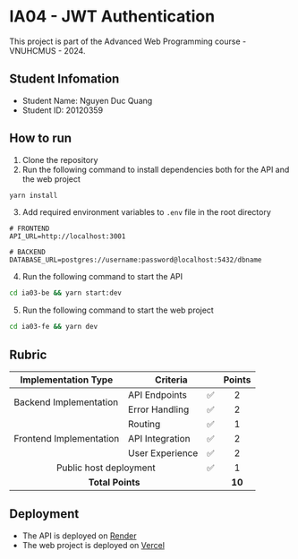 # IA04 - JWT Authentication

This project is part of the Advanced Web Programming course - VNUHCMUS - 2024.

## Student Infomation

- Student Name: Nguyen Duc Quang
- Student ID: 20120359

## How to run

1. Clone the repository
2. Run the following command to install dependencies both for the API and the web project

```bash
yarn install
```

3. Add required environment variables to `.env` file in the root directory

```env
# FRONTEND
API_URL=http://localhost:3001

# BACKEND
DATABASE_URL=postgres://username:password@localhost:5432/dbname
```

4. Run the following command to start the API

```bash
cd ia03-be && yarn start:dev
```

5. Run the following command to start the web project

```bash
cd ia03-fe && yarn dev
```

## Rubric

<table>
    <thead>
        <tr>
            <th>Implementation Type</th>
            <th colspan=2>Criteria</th>
            <th>Points</th>
        </tr>
    </thead>
    <tbody>
        <tr>
            <td rowspan=2>Backend Implementation</td>
            <td>API Endpoints</td>
            <td>✅</td>
            <td align=center>2</td>
        </tr>
        <tr>
            <td>Error Handling</td>
            <td>✅</td>
            <td align=center>2</td>
        </tr>
        <tr>
            <td rowspan=3>Frontend Implementation</td>
            <td>Routing</td>
            <td>✅</td>
            <td align=center>1</td>
        </tr>
        <tr>
            <td>API Integration</td>
            <td>✅</td>
            <td align=center>2</td>
        </tr>
        <tr>
            <td>User Experience</td>
            <td>✅</td>
            <td align=center>2</td>
        </tr>
        <tr>
            <td colspan=2 align=center>Public host deployment</td>
            <td>✅</td>
            <td align=center>1</td>
        </tr>
        <tr>
            <td colspan=3 align=center><strong>Total Points</strong></td>
            <td align=center><strong>10</strong></td>
        </tr>
    </tbody>
</table>

## Deployment

- The API is deployed on [Render](https://dashboard.render.com/)
- The web project is deployed on [Vercel](https://ia-03-user-registration.vercel.app)
